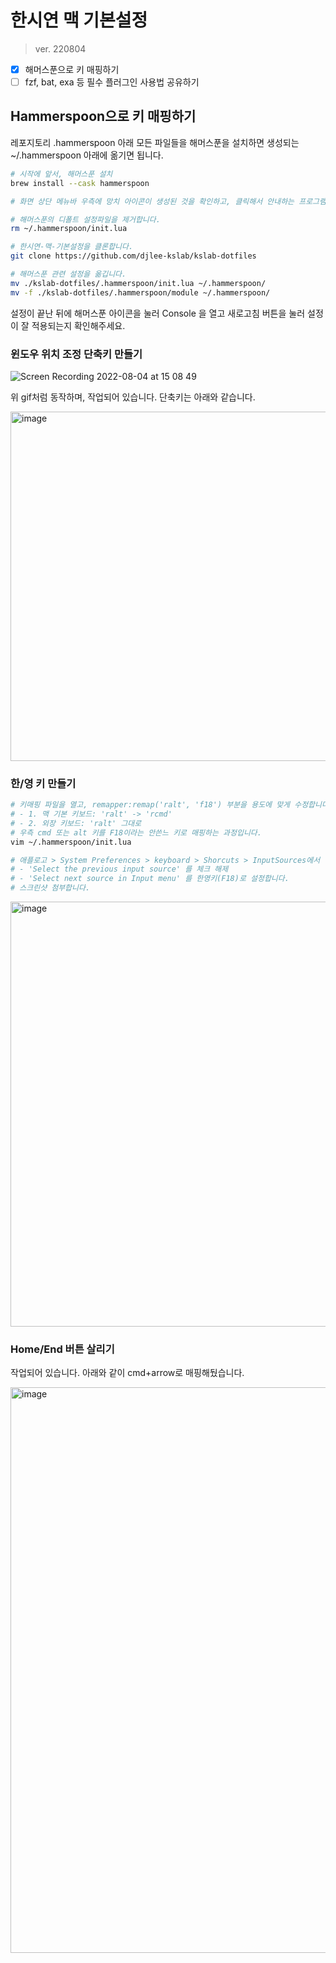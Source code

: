 # 한시연 맥 기본설정
> ver. 220804

- [x] 해머스푼으로 키 매핑하기
- [ ] fzf, bat, exa 등 필수 플러그인 사용법 공유하기

## Hammerspoon으로 키 매핑하기

레포지토리 .hammerspoon 아래 모든 파일들을 해머스푼을 설치하면 생성되는 ~/.hammerspoon 아래에 옮기면 됩니다.

```bash
# 시작에 앞서, 해머스푼 설치
brew install --cask hammerspoon

# 화면 상단 메뉴바 우측에 망치 아이콘이 생성된 것을 확인하고, 클릭해서 안내하는 프로그램 권한 관련 작업을 완료합니다.

# 해머스푼의 디폴트 설정파일을 제거합니다.
rm ~/.hammerspoon/init.lua

# 한시연-맥-기본설정을 클론합니다.
git clone https://github.com/djlee-kslab/kslab-dotfiles

# 해머스푼 관련 설정을 옮깁니다.
mv ./kslab-dotfiles/.hammerspoon/init.lua ~/.hammerspoon/
mv -f ./kslab-dotfiles/.hammerspoon/module ~/.hammerspoon/
```

설정이 끝난 뒤에 해머스푼 아이콘을 눌러 Console 을 열고 새로고침 버튼을 눌러 설정이 잘 적용되는지 확인해주세요.

### 윈도우 위치 조정 단축키 만들기

![Screen Recording 2022-08-04 at 15 08 49](https://user-images.githubusercontent.com/96708272/182775472-c30029ef-a230-4209-a7fe-6075ad05f835.gif)

위 gif처럼 동작하며, 작업되어 있습니다. 단축키는 아래와 같습니다.

<img width="559" alt="image" src="https://user-images.githubusercontent.com/96708272/182769605-9584a962-6ce3-45d1-9194-0b8641170c37.png">

### 한/영 키 만들기

```bash
# 키매핑 파일을 열고, remapper:remap('ralt', 'f18') 부분을 용도에 맞게 수정합니다.
# - 1. 맥 기본 키보드: 'ralt' -> 'rcmd'
# - 2. 외장 키보드: 'ralt' 그대로
# 우측 cmd 또는 alt 키를 F18이라는 안쓴느 키로 매핑하는 과정입니다.
vim ~/.hammerspoon/init.lua

# 애플로고 > System Preferences > keyboard > Shorcuts > InputSources에서
# - 'Select the previous input source' 를 체크 해제
# - 'Select next source in Input menu' 를 한영키(F18)로 설정합니다.
# 스크린샷 첨부합니다.
```
<img width="680" alt="image" src="https://user-images.githubusercontent.com/96708272/182772661-6d7d0113-197f-4bb7-84bb-c6abff794db2.png">

### Home/End 버튼 살리기

작업되어 있습니다. 아래와 같이 cmd+arrow로 매핑해뒀습니다.

<img width="905" alt="image" src="https://user-images.githubusercontent.com/96708272/182773903-f1c6671f-bc58-4b92-84d7-c6de98d7f260.png">
